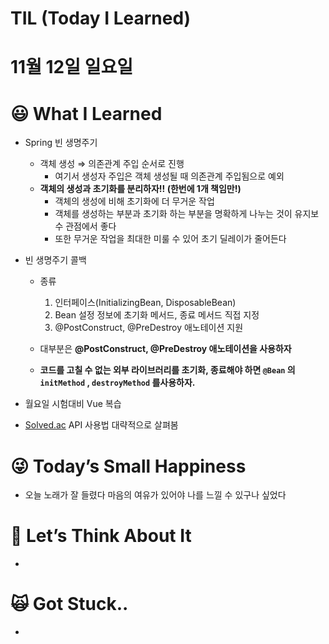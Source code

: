 # TIL (Today I Learned)

# 11월 12일 일요일

# 😃 What I Learned

- Spring 빈 생명주기
    - 객체 생성 ⇒ 의존관계 주입 순서로 진행
        - 여기서 생성자 주입은 객체 생성될 때 의존관계 주입됨으로 예외
    - **객체의 생성과 초기화를 분리하자!! (한번에 1개 책임만!)**
        - 객체의 생성에 비해 초기화에 더 무거운 작업
        - 객체를 생성하는 부분과 초기화 하는 부분을 명확하게 나누는 것이 유지보수 관점에서 좋다
        - 또한 무거운 작업을 최대한 미룰 수 있어 초기 딜레이가 줄어든다

- 빈 생명주기 콜백
    - 종류
        1. 인터페이스(InitializingBean, DisposableBean)
        2. Bean 설정 정보에 초기화 메서드, 종료 메서드 직접 지정
        3. @PostConstruct, @PreDestroy 애노테이션 지원
        
    - 대부분은 **@PostConstruct, @PreDestroy 애노테이션을 사용하자**
    - **코드를 고칠 수 없는 외부 라이브러리를 초기화, 종료해야 하면 `@Bean` 의 `initMethod` , `destroyMethod` 를사용하자.**

- 월요일 시험대비 Vue 복습

- [Solved.ac](http://Solved.ac) API 사용법 대략적으로 살펴봄

# 😜 Today’s Small Happiness

- 오늘 노래가 잘 들렸다 마음의 여유가 있어야 나를 느낄 수 있구나 싶었다

# 🧐 Let’s Think About It

- 

# 🙀 Got Stuck..

-